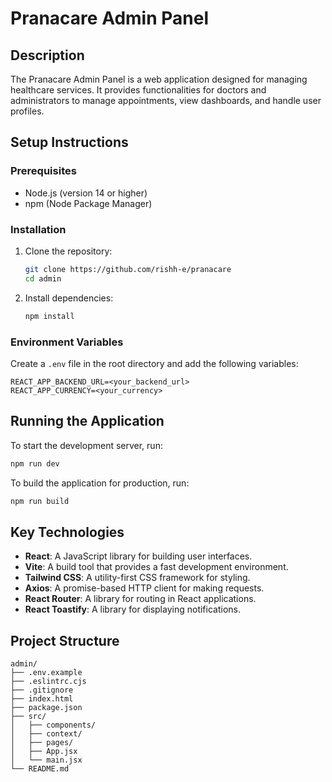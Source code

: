 # Pranacare Admin Panel

## Description
The Pranacare Admin Panel is a web application designed for managing healthcare services. It provides functionalities for doctors and administrators to manage appointments, view dashboards, and handle user profiles.

## Setup Instructions

### Prerequisites
- Node.js (version 14 or higher)
- npm (Node Package Manager)

### Installation
1. Clone the repository:
   ```bash
   git clone https://github.com/rishh-e/pranacare
   cd admin
   ```
2. Install dependencies:
   ```bash
   npm install
   ```

### Environment Variables
Create a `.env` file in the root directory and add the following variables:
```
REACT_APP_BACKEND_URL=<your_backend_url>
REACT_APP_CURRENCY=<your_currency>
```

## Running the Application
To start the development server, run:
```bash
npm run dev
```
To build the application for production, run:
```bash
npm run build
```

## Key Technologies
- **React**: A JavaScript library for building user interfaces.
- **Vite**: A build tool that provides a fast development environment.
- **Tailwind CSS**: A utility-first CSS framework for styling.
- **Axios**: A promise-based HTTP client for making requests.
- **React Router**: A library for routing in React applications.
- **React Toastify**: A library for displaying notifications.

## Project Structure
```
admin/
├── .env.example
├── .eslintrc.cjs
├── .gitignore
├── index.html
├── package.json
├── src/
│   ├── components/
│   ├── context/
│   ├── pages/
│   ├── App.jsx
│   └── main.jsx
└── README.md
```
